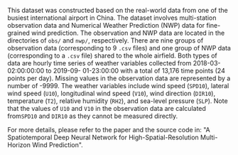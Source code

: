 This dataset was constructed based on the real-world data from one of the busiest international airport in China. The dataset involves multi-station observation data and Numerical Weather Prediction (NWP) data for fine-grained wind prediction. The observation and NWP data are located in the directories of `obs/` and `nwp/`, respectively. There are nine groups of observation data (corresponding to 9 `.csv` files) and one group of NWP data (corresponding to a `.csv` file) shared to the whole airfield. Both types of data are hourly time series of weather variables collected from 2018-03-02:00:00:00 to 2019-09- 01-23:00:00 with a total of 13,176 time points (24 points per day).  Missing values in the observation data are represented by a number of -9999. The weather variables include wind speed (`SPD10`), lateral wind speed (`U10`), longitudinal wind speed (`V10`), wind direction (`DIR10`), temperature (`T2`), relative humidity (`RH2`), and sea-level pressure (`SLP`). Note that the values of `U10` and `V10` in the observation data are calculated from`SPD10` and `DIR10` as they cannot be measured directly. 

For more details, please refer to the paper and the source code in: "A Spatiotemporal Deep Neural Network for High-Spatial-Resolution Multi-Horizon Wind Prediction".

